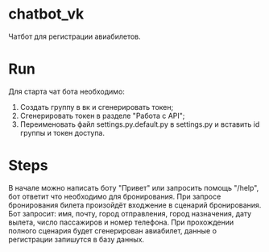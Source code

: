 # chatbot_vk
Чатбот для регистрации авиабилетов.
# Run
Для старта чат бота необходимо:
1. Создать группу в вк и сгенерировать токен;
2. Сгенерировать токен в разделе "Работа с API";
3. Переименовать файл settings.py.default.py в settings.py и вставить id группы и токен доступа.
# Steps
В начале можно написать боту "Привет" или запросить помощь "/help", бот ответит что необходимо для бронирования.
При запросе бронирования билета произойдёт входжение в сценарий бронирования.
Бот запросит: имя, почту, город отправления, город назначения, дату вылета, число пассажиров и номер телефона.
При прохождении полного сценария будет сгенерирован авиабилет, данные о регистрации запишутся в базу данных.
